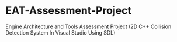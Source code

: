 # EAT-Assessment-Project
Engine Architecture and Tools Assessment Project (2D C++ Collision Detection System In Visual Studio Using SDL)
